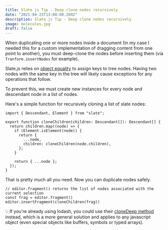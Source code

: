 ```yaml
---
title: Slate js Tip - Deep clone nodes recursively
date: "2021-04-23T13:00:00.284Z"
description: Slate js Tip - Deep clone nodes recursively
image: molecules.jpg
draft: false
---
```


When duplicating one or more nodes inside a document (In my case I needed this for a custom implementation of dragging content from one point to another), you must deep-clone the nodes before inserting them (via `Tranform.insertNodes` for example).

Slate.js relies on [object equality](https://developer.mozilla.org/en-US/docs/Web/JavaScript/Equality_comparisons_and_sameness) to assign keys to tree nodes. Having two nodes with the same key in the tree will likely cause exceptions for any operations that follow.

To prevent this, we must create new instances for every node and descendant node in a list of nodes.

Here's a simple function for recursively cloning a list of slate nodes:

```tsx
import { Descendant, Element } from "slate";

export function cloneChildren(children: Descendant[]): Descendant[] {
  return children.map((node) => {
    if (Element.isElement(node)) {
      return {
        ...node,
        children: cloneChildren(node.children),
      };
    }

    return { ...node };
  });
}
```

That is pretty much all you need. Now you can duplicate nodes safely.

```tsx
// editor.fragment() returns the list of nodes associated with the current selection
const frag = editor.fragment() 
editor.insertFragment(cloneChildren(frag))
```

💡 If you're already using lodash, you could use their [cloneDeep method](https://lodash.com/docs/4.17.15#cloneDeep) instead, which is a more general solution and applies to any javascript object (even special objects like buffers, symbols or typed arrays).
